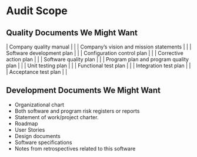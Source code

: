 # Audit Scope

## Quality Documents We Might Want
 
| Company quality manual |  |
| Company’s vision and mission statements |  |
| Software development plan |  |
| Configuration control plan |  |
| Corrective action plan |  |
| Software quality plan |  |
| Program plan and program quality plan |  |
| Unit testing plan |  |
| Functional test plan |  |
| Integration test plan |  |
| Acceptance test plan |  |


## Development Documents We Might Want

- Organizational chart
- Both software and program risk registers or reports
- Statement of work/project charter.
- Roadmap
- User Stories
- Design documents
- Software specifications
- Notes from retrospectives related to this software
